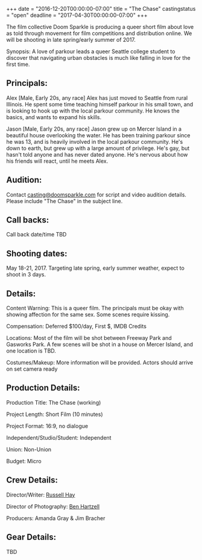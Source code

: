 +++
date = "2016-12-20T00:00:00-07:00"
title = "The Chase"
castingstatus = "open"
deadline = "2017-04-30T00:00:00-07:00"
+++
<div class="hero">
<p>The film collective Doom Sparkle is producing a queer short film about love as told
through movement for film competitions and distribution online.  We will be shooting
in late spring/early summer of 2017.</p>

<p><label class="segment">Synopsis</label>: A love of parkour leads a queer Seattle college student to discover
that navigating urban obstacles is much like falling in love for the first time.</p>

</div>

<div class="box">
<h2>Principals:</h2>
<p><label class="segment">Alex</label> [Male, Early 20s, any race] Alex has just moved to Seattle from rural Illinois.
He spent some time teaching himself parkour in his small town, and is looking to hook up with the local parkour community.
He knows the basics, and wants to expand his skills.</p>
<p><label class="segment">Jason</label> [Male, Early 20s, any race] Jason grew up on Mercer Island in a beautiful house
overlooking the water. He has been training parkour since he was 13, and is heavily involved in the local parkour community.
He's down to earth, but grew up with a large amount of privilege. He's gay, but hasn't told anyone and has never dated
anyone.  He's nervous about how his friends will react, until he meets Alex.</p>
</div>

<div class="box">
<h2>Audition:</h2>
<p>Contact <a href="mailto:casting@doomsparkle.com">casting@doomsparkle.com</a> for script and video audition details.
Please include "The Chase" in the subject line.</p>
<h2>Call backs:</h2>
<p>Call back date/time TBD</p>
<h2>Shooting dates:</h2>
<p>May 18-21, 2017.  Targeting late spring, early summer weather, expect to shoot in 3 days.</p>
</div>

<div class="box">
<h2>Details:</h2>
<p><label class="segment">Content Warning</label>: This is a queer film. The principals must be okay with showing affection for the same sex. Some scenes require kissing.</p>
<p><label class="segment">Compensation</label>: Deferred $100/day, First $, IMDB Credits</p>
<p><label class="segment">Locations</label>: Most of the film will be shot between Freeway Park and Gasworks Park.
A few scenes will be shot in a house on Mercer Island, and one location is TBD.</p>
<p><label class="segment">Costumes/Makeup</label>: More information will be provided. Actors should arrive on set camera ready</p>
</div>

<div class="box">
<h2>Production Details:</h2>
<p class="small"><label class="segment">Production Title</label>: The Chase (working)</p>
<p class="small"><label class="segment">Project Length</label>: Short Film (10 minutes)</p>
<p class="small"><label class="segment">Project Format</label>: 16:9, no dialogue</p>
<p class="small"><label class="segment">Independent/Studio/Student</label>: Independent</p>
<p class="small"><label class="segment">Union</label>: Non-Union</p>
<p><label class="segment">Budget</label>: Micro</p>
<h2>Crew Details:</h2>
<p class="small"><label class="segment">Director/Writer</label>: <a href="https://russellhay.com/filmcv">Russell Hay</a></p>
<p class="small"><label class="segment">Director of Photography</label>: <a href="http://www.benhartzell.net/">Ben Hartzell</a></p>
<p><label class="segment">Producers</label>: Amanda Gray & Jim Bracher</p>
<h2>Gear Details:</h2>
<p class="small">TBD</p>
</div>
